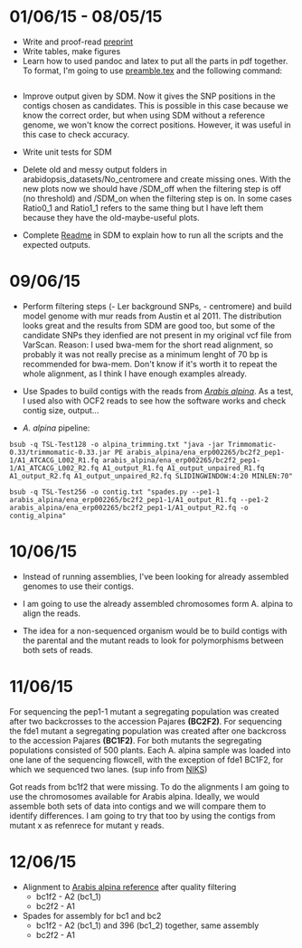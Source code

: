 01/06/15 - 08/05/15
===

- Write and proof-read [preprint](https://github.com/pilarcormo/Preprint)
- Write tables, make figures
- Learn how to used pandoc and latex to put all the parts in pdf together. To format, I'm going to use [preamble.tex](https://github.com/pilarcormo/Preprint/blob/master/preamble.tex) and the following command:

```pandoc --latex-engine=xelatex -H preamble.tex -V fontsize=12pt -V documentclass:article -V papersize:a4paper -V classoption:openright Tables.md -o "tables.pdf"
```

- Improve output given by SDM. Now it gives the SNP positions in the contigs chosen as candidates. This is possible in this case because we know the correct order, but when using SDM without a reference genome, we won't know the correct positions. However, it was useful in this case to check accuracy.

- Write unit tests for SDM 
- Delete old and messy output folders in arabidopsis_datasets/No_centromere and create missing ones. With the new plots now we should have /SDM_off when the filtering step is off (no threshold) and /SDM_on when the filtering step is on. In some cases Ratio0_1 and Ratio1_1 refers to the same thing but I have left them because they have the old-maybe-useful plots. 
- Complete [Readme](https://github.com/pilarcormo/SNP_distribution_method/blob/master/README.md) in SDM to explain how to run all the scripts and the expected outputs. 


09/06/15
===

- Perform filtering steps (- Ler background SNPs, - centromere) and build model genome with mur reads from Austin et al 2011. The distribution looks great and the results from SDM are good too, but some of the candidate SNPs they idenfied are not present in my original vcf file from VarScan. Reason: I used bwa-mem for the short read alignment, so probably it was not really precise as a minimum lenght of 70 bp is recommended for bwa-mem. Don't know if it's worth it to repeat the whole alignment, as I think I have enough examples already.

- Use Spades to build contigs with the reads from [*Arabis alpina*](http://www.nature.com/nbt/journal/v31/n4/full/nbt.2515.html). As a test, I used also with OCF2 reads to see how the software works and check contig size, output...

- *A. alpina* pipeline:


``bsub -q TSL-Test128 -o alpina_trimming.txt "java -jar Trimmomatic-0.33/trimmomatic-0.33.jar PE arabis_alpina/ena_erp002265/bc2f2_pep1-1/A1_ATCACG_L002_R1.fq arabis_alpina/ena_erp002265/bc2f2_pep1-1/A1_ATCACG_L002_R2.fq A1_output_R1.fq A1_output_unpaired_R1.fq A1_output_R2.fq A1_output_unpaired_R2.fq SLIDINGWINDOW:4:20 MINLEN:70"``

``bsub -q TSL-Test256 -o contig.txt "spades.py --pe1-1 arabis_alpina/ena_erp002265/bc2f2_pep1-1/A1_output_R1.fq --pe1-2 arabis_alpina/ena_erp002265/bc2f2_pep1-1/A1_output_R2.fq -o contig_alpina"``


10/06/15
===
- Instead of running assemblies, I've been looking for already assembled genomes to use their contigs.

- I am going to use the already assembled chromosomes form A. alpina to align the reads.

- The idea for a non-sequenced organism would be to build contigs with the parental and the mutant reads to look for polymorphisms between both sets of reads.


11/06/15
===

For sequencing the pep1-1 mutant a segregating population was created after two backcrosses to the accession Pajares **(BC2F2)**. For sequencing the fde1 mutant a segregating population was created after one backcross to the accession Pajares **(BC1F2)**. For both mutants the
segregating populations consisted of 500 plants. Each A. alpina sample was loaded into one lane of the sequencing flowcell, with the exception of fde1 BC1F2, for which we sequenced two lanes. (sup info from [NIKS](http://www.nature.com/nbt/journal/v31/n4/full/nbt.2515.html))

Got reads from bc1f2 that were missing. To do the alignments I am going to use the chromosomes available for Arabis alpina. Ideally, we would assemble both sets of data into contigs and we will compare them to identify differences. I am going to try that too by using the contigs from mutant x as refenrece for mutant y reads. 


12/06/15
===

- Alignment to [Arabis alpina reference](http://www.ebi.ac.uk/ena/data/view/GCA_000612745) after quality filtering
	- bc1f2 - A2 (bc1_1)
	- bc2f2 - A1
- Spades for assembly for bc1 and bc2
	- bc1f2 - A2 (bc1_1) and 396 (bc1_2) together, same assembly
	- bc2f2 - A1






